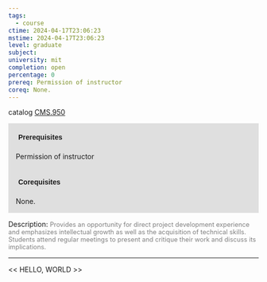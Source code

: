 ```yaml
---
tags:
  - course
ctime: 2024-04-17T23:06:23
mstime: 2024-04-17T23:06:23
level: graduate
subject: 
university: mit
completion: open
percentage: 0
prereq: Permission of instructor
coreq: None.
---
```


catalog [CMS.950](http://student.mit.edu/catalog/mCMSa.html#CMS.950)

<span style="display: block; padding: 15px; background-color: rgb(100, 100, 100, 0.2);"><font id="m_prereq127_0" style="display: block; font-family: Arial, sans-serif; font-weight: bold; padding: 5px">Prerequisites</font><br><span id="prereq127_0">Permission of instructor</span></span>
<span style="display: block; padding: 15px; background-color: rgb(100, 100, 100, 0.2);"><font id="m_coreq127_0" style="display: block; font-family: Arial, sans-serif; font-weight: bold; padding: 5px">Corequisites</font><br><span id="coreq127_0">None.</span></span>

<font style="">Description:</font>
<font style="color: grey; font-size: 0.8rem;">Provides an opportunity for direct project development experience and emphasizes intellectual growth as well as the acquisition of technical skills. Students attend regular meetings to present and critique their work and discuss its implications.</font>



---

<< HELLO, WORLD >>
